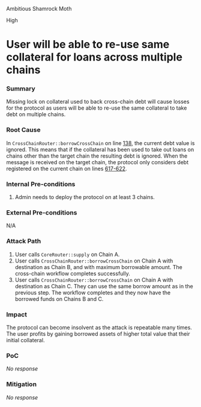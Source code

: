 Ambitious Shamrock Moth

High

# User will be able to re-use same collateral for loans across multiple chains

### Summary

Missing lock on collateral used to back cross-chain debt will cause losses for the protocol as users will be able to re-use the same collateral to take debt on multiple chains.

### Root Cause

In `CrossChainRouter::borrowCrossChain` on line [138](https://github.com/sherlock-audit/2025-05-lend-audit-contest/blob/main/Lend-V2/src/LayerZero/CrossChainRouter.sol#L138), the current debt value is ignored. This means that if the collateral has been used to take out loans on chains other than the target chain the resulting debt is ignored. When the message is received on the target chain, the protocol only considers debt registered on the current chain on lines [617-622](https://github.com/sherlock-audit/2025-05-lend-audit-contest/blob/main/Lend-V2/src/LayerZero/CrossChainRouter.sol#L617-L622). 

### Internal Pre-conditions

1. Admin needs to deploy the protocol on at least 3 chains.

### External Pre-conditions

N/A

### Attack Path

1. User calls `CoreRouter::supply` on Chain A.
2. User calls `CrossChainRouter::borrowCrossChain` on Chain A with destination as Chain B, and with maximum borrowable amount. The cross-chain workflow completes successfully.
3. User calls `CrossChainRouter::borrowCrossChain` on Chain A with destination as Chain C. They can use the same borrow amount as in the previous step. The workflow completes and they now have the borrowed funds on Chains B and C.

### Impact

The protocol can become insolvent as the attack is repeatable many times. The user profits by gaining borrowed assets of higher total value that their initial collateral.

### PoC

_No response_

### Mitigation

_No response_